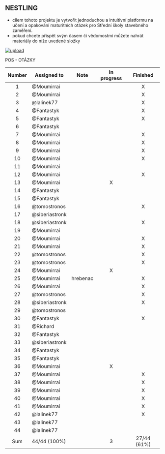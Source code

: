 ## NESTLING

- cílem tohoto projektu je vytvořit jednoduchou a intuitivní platformu na učení a opakování maturitních otázek pro Střední školy stavebného zaměření.
- pokud chcete přispět svým časem či vědomostmi můžete nahrát materiály do níže uvedené složky

[![upload](https://i.postimg.cc/vBFCNyGj/button-nahrat.png)](https://mega.nz/megadrop/kqKInvroV94)

POS - OTÁZKY

| Number | Assigned to    | Note     | In progress |  Finished   |
| :----: | -------------- | -------- | :---------: | :---------: |
|   1    | @Moumirrai     |          |             |      X      |
|   2    | @Moumirrai     |          |             |      X      |
|   3    | @lalinek77     |          |             |      X      |
|   4    | @Fantastyk     |          |             |      X      |
|   5    | @Fantastyk     |          |             |      X      |
|   6    | @Fantastyk     |          |             |             |
|   7    | @Moumirrai     |          |             |      X      |
|   8    | @Moumirrai     |          |             |      X      |
|   9    | @Moumirrai     |          |             |      X      |
|   10   | @Moumirrai     |          |             |      X      |
|   11   | @Moumirrai     |          |             |             |
|   12   | @Moumirrai     |          |             |      X      |
|   13   | @Moumirrai     |          |      X      |             |
|   14   | @Fantastyk     |          |             |             |
|   15   | @Fantastyk     |          |             |             |
|   16   | @tomostronos   |          |             |      X      |
|   17   | @siberiastronk |          |             |             |
|   18   | @siberiastronk |          |             |      X      |
|   19   | @Moumirrai     |          |             |             |
|   20   | @Moumirrai     |          |             |      X      |
|   21   | @Moumirrai     |          |             |      X      |
|   22   | @tomostronos   |          |             |      X      |
|   23   | @tomostronos   |          |             |      X      |
|   24   | @Moumirrai     |          |      X      |             |
|   25   | @Moumirrai     | hrebenac |             |      X      |
|   26   | @Moumirrai     |          |             |      X      |
|   27   | @tomostronos   |          |             |      X      |
|   28   | @siberiastronk |          |             |      X      |
|   29   | @tomostronos   |          |             |             |
|   30   | @Fantastyk     |          |             |      X      |
|   31   | @Richard       |          |             |             |
|   32   | @Fantastyk     |          |             |             |
|   33   | @siberiastronk |          |             |             |
|   34   | @Fantastyk     |          |             |             |
|   35   | @Fantastyk     |          |             |             |
|   36   | @Moumirrai     |          |      X      |             |
|   37   | @Moumirrai     |          |             |      X      |
|   38   | @Moumirrai     |          |             |      X      |
|   39   | @Moumirrai     |          |             |      X      |
|   40   | @Moumirrai     |          |             |      X      |
|   41   | @Moumirrai     |          |             |      X      |
|   42   | @lalinek77     |          |             |      X      |
|   43   | @lalinek77     |          |             |             |
|   44   | @lalinek77     |          |             |             |
|  Sum   | 44/44 (100%)   |          |      3      | 27/44 (61%) |
